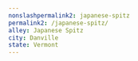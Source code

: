 ```yaml
---
﻿nonslashpermalink2: japanese-spitz
permalink2: /japanese-spitz/
alley: Japanese Spitz
city: Danville
state: Vermont
---
```

